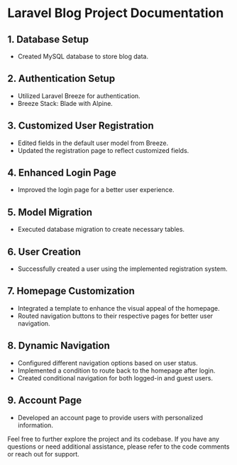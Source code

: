 # Laravel Blog Project Documentation

## 1. Database Setup
- Created MySQL database to store blog data.

## 2. Authentication Setup
- Utilized Laravel Breeze for authentication.
- Breeze Stack: Blade with Alpine.

## 3. Customized User Registration
- Edited fields in the default user model from Breeze.
- Updated the registration page to reflect customized fields.

## 4. Enhanced Login Page
- Improved the login page for a better user experience.

## 5. Model Migration
- Executed database migration to create necessary tables.

## 6. User Creation
- Successfully created a user using the implemented registration system.

## 7. Homepage Customization
- Integrated a template to enhance the visual appeal of the homepage.
- Routed navigation buttons to their respective pages for better user navigation.

## 8. Dynamic Navigation
- Configured different navigation options based on user status.
- Implemented a condition to route back to the homepage after login.
- Created conditional navigation for both logged-in and guest users.

## 9. Account Page
- Developed an account page to provide users with personalized information.

Feel free to further explore the project and its codebase. If you have any questions or need additional assistance, please refer to the code comments or reach out for support.

